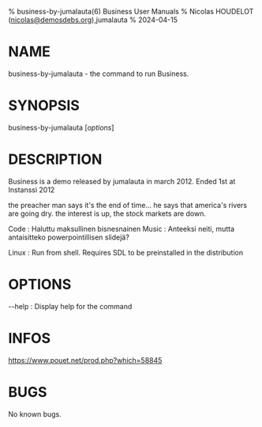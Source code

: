 % business-by-jumalauta(6) Business User Manuals
% Nicolas HOUDELOT (nicolas@demosdebs.org),jumalauta
% 2024-04-15

# NAME
business-by-jumalauta - the command to run Business.

# SYNOPSIS
business-by-jumalauta [*options*]

# DESCRIPTION
Business is a demo released by jumalauta in march 2012.
Ended 1st at Instanssi 2012

the preacher man says it's the end of time...
he says that america's rivers are going dry. the interest is up,
the stock markets are down.

Code    : Haluttu maksullinen bisnesnainen
Music   : Anteeksi neiti, mutta antaisitteko powerpointillisen slidejä?

Linux   : Run from shell. Requires SDL to be preinstalled in the distribution

# OPTIONS
\--help
:   Display help for the command

# INFOS
https://www.pouet.net/prod.php?which=58845

# BUGS
No known bugs.
